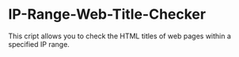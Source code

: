 # IP-Range-Web-Title-Checker
This cript allows you to check the HTML titles of web pages within a specified IP range. 
